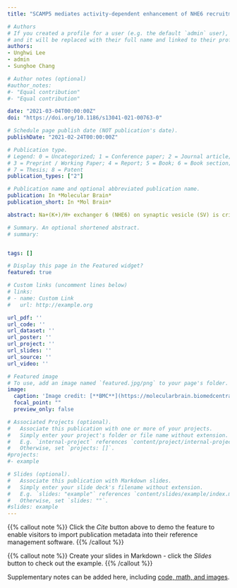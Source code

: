 ```yaml
---
title: "SCAMP5 mediates activity-dependent enhancement of NHE6 recruitment to synaptic vesicles during synaptic plasticity"

# Authors
# If you created a profile for a user (e.g. the default `admin` user), write the username (folder name) here 
# and it will be replaced with their full name and linked to their profile.
authors:
- Unghwi Lee
- admin
- Sunghoe Chang

# Author notes (optional)
#author_notes:
#- "Equal contribution"
#- "Equal contribution"

date: "2021-03-04T00:00:00Z"
doi: "https://doi.org/10.1186/s13041-021-00763-0"

# Schedule page publish date (NOT publication's date).
publishDate: "2021-02-24T00:00:00Z"

# Publication type.
# Legend: 0 = Uncategorized; 1 = Conference paper; 2 = Journal article;
# 3 = Preprint / Working Paper; 4 = Report; 5 = Book; 6 = Book section;
# 7 = Thesis; 8 = Patent
publication_types: ["2"]

# Publication name and optional abbreviated publication name.
publication: In *Molecular Brain*
publication_short: In *Mol Brain*

abstract: Na+(K+)/H+ exchanger 6 (NHE6) on synaptic vesicle (SV) is critical for the presynaptic regulation of quantal size at the glutamatergic synapses by converting the chemical gradient (ΔpH) into membrane potential (Δψ) across the SV membrane. We recently found that NHE6 directly interacts with secretory carrier membrane protein 5 (SCAMP5), and SCAMP5-dependent recruitment of NHE6 to SVs controls the strength of synaptic transmission by modulation of quantal size of glutamate release at rest. It is, however, unknown whether NHE6 recruitment by SCAMP5 plays a role during synaptic plasticity. Here, we found that the number of NHE6-positive presynaptic boutons was significantly increased by the chemical long-term potentiation (cLTP). Since cLTP involves new synapse formation, our results indicated that NHE6 was recruited not only to the existing presynaptic boutons but also to the newly formed presynaptic boutons. Knock down of SCAMP5 completely abrogated the enhancement of NHE6 recruitment by cLTP. Interestingly, despite an increase in the number of NHE6-positive boutons by cLTP, the quantal size of glutamate release at the presynaptic terminals remained unaltered. Together with our recent results, our findings indicate that SCAMP5-dependent recruitment of NHE6 plays a critical role in manifesting presynaptic efficacy not only at rest but also during synaptic plasticity. Since both are autism candidate genes, reduced presynaptic efficacy by interfering with their interaction may underlie the molecular mechanism of synaptic dysfunction observed in autism.

# Summary. An optional shortened abstract.
# summary: 


tags: []

# Display this page in the Featured widget?
featured: true

# Custom links (uncomment lines below)
# links:
# - name: Custom Link
#   url: http://example.org

url_pdf: ''
url_code: ''
url_dataset: ''
url_poster: ''
url_project: ''
url_slides: ''
url_source: ''
url_video: ''

# Featured image
# To use, add an image named `featured.jpg/png` to your page's folder. 
image:
  caption: 'Image credit: [**BMC**](https://molecularbrain.biomedcentral.com/articles/10.1186/s13041-021-00763-0#article-info)'
  focal_point: ""
  preview_only: false

# Associated Projects (optional).
#   Associate this publication with one or more of your projects.
#   Simply enter your project's folder or file name without extension.
#   E.g. `internal-project` references `content/project/internal-project/index.md`.
#   Otherwise, set `projects: []`.
#projects:
#- example

# Slides (optional).
#   Associate this publication with Markdown slides.
#   Simply enter your slide deck's filename without extension.
#   E.g. `slides: "example"` references `content/slides/example/index.md`.
#   Otherwise, set `slides: ""`.
#slides: example
---
```


{{% callout note %}}
Click the *Cite* button above to demo the feature to enable visitors to import publication metadata into their reference management software.
{{% /callout %}}

{{% callout note %}}
Create your slides in Markdown - click the *Slides* button to check out the example.
{{% /callout %}}

Supplementary notes can be added here, including [code, math, and images](https://wowchemy.com/docs/writing-markdown-latex/).
